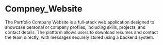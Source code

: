 # Compney_Website
The Portfolio Company Website is a full-stack web application designed to showcase  personal or company profiles, including skills, projects, and contact details. The platform  allows users to download resumes and contact the team directly, with messages securely  stored using a backend system.
